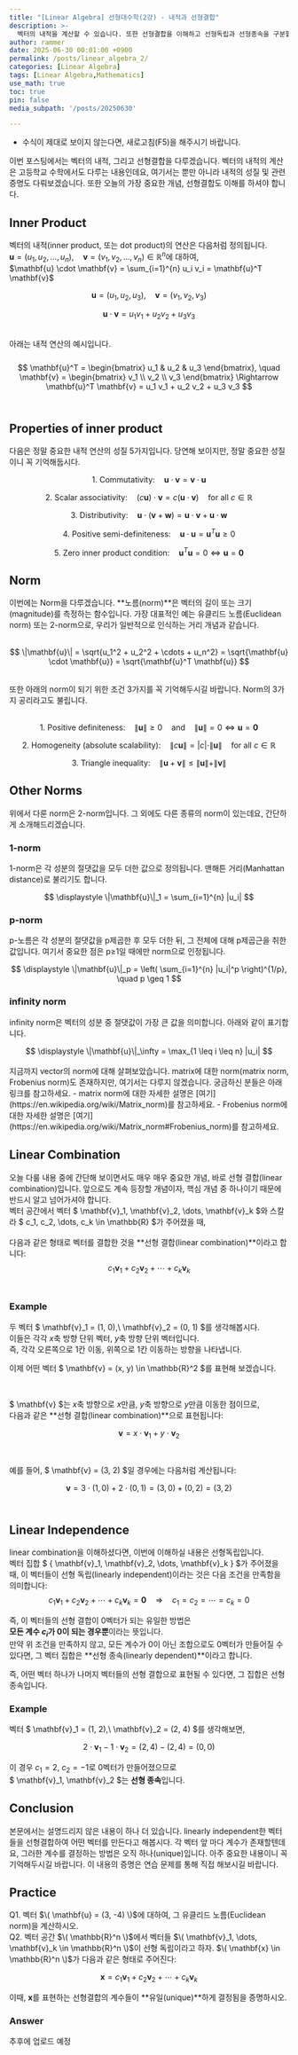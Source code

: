 ```yaml
---
title: "[Linear Algebra] 선형대수학(2강) - 내적과 선형결합"
description: >-
  벡터의 내적을 계산할 수 있습니다. 또한 선형결합을 이해하고 선형독립과 선형종속을 구분할 수 있습니다.
author: rammer
date: 2025-06-30 00:01:00 +0900
permalink: /posts/linear_algebra_2/
categories: [Linear Algebra]
tags: [Linear Algebra,Mathematics]
use_math: true
toc: true
pin: false
media_subpath: '/posts/20250630'

---
```

  * 수식이 제대로 보이지 않는다면, 새로고침(F5)을 해주시기 바랍니다.  

이번 포스팅에서는 벡터의 내적, 그리고 선형결합을 다루겠습니다. 벡터의 내적의 계산은 고등학교 수학에서도 다루는 내용인데요, 여기서는 뿐만 아니라 내적의 성질 및 관련 증명도 다뤄보겠습니다. 또한 오늘의 가장 중요한 개념, 선형결합도 이해를 하셔야 합니다.<br>

## Inner Product
벡터의 내적(inner product, 또는 dot product)의 연산은 다음처럼 정의됩니다.<br>
$\mathbf{u} = (u_1, u_2, \dots, u_n), \quad
\mathbf{v} = (v_1, v_2, \dots, v_n)  \in \mathbb{R}^n$에 대하여,<br>
$\mathbf{u} \cdot \mathbf{v} = \sum_{i=1}^{n} u_i v_i = \mathbf{u}^T \mathbf{v}$

$$
\mathbf{u} = (u_1, u_2, u_3), \quad
\mathbf{v} = (v_1, v_2, v_3)
$$

$$
\mathbf{u} \cdot \mathbf{v} = u_1 v_1 + u_2 v_2 + u_3 v_3
$$

<br>아래는 내적 연산의 예시입니다.<br><br>
$$
\mathbf{u}^T = 
\begin{bmatrix}
u_1 & u_2 & u_3
\end{bmatrix}, \quad
\mathbf{v} = 
\begin{bmatrix}
v_1 \\
v_2 \\
v_3
\end{bmatrix}
\Rightarrow
\mathbf{u}^T \mathbf{v} = u_1 v_1 + u_2 v_2 + u_3 v_3
$$
<br>

## **Properties of inner product**
다음은 정말 중요한 내적 연산의 성질 5가지입니다. 당연해 보이지만, 정말 중요한 성질이니 꼭 기억해둡시다.<br>

$$
\text{1. Commutativity:} \quad \mathbf{u} \cdot \mathbf{v} = \mathbf{v} \cdot \mathbf{u}
$$

$$
\text{2. Scalar associativity:} \quad (c\mathbf{u}) \cdot \mathbf{v} = c (\mathbf{u} \cdot \mathbf{v}) \quad \text{for all } c \in \mathbb{R}
$$

$$
\text{3. Distributivity:} \quad \mathbf{u} \cdot (\mathbf{v} + \mathbf{w}) = \mathbf{u} \cdot \mathbf{v} + \mathbf{u} \cdot \mathbf{w}
$$

$$
\text{4. Positive semi-definiteness:} \quad \mathbf{u} \cdot \mathbf{u} = \mathbf{u}^T \mathbf{u} \geq 0
$$

$$
\text{5. Zero inner product condition:} \quad \mathbf{u}^T \mathbf{u} = 0 \iff \mathbf{u} = \mathbf{0}
$$

## **Norm**
이번에는 Norm을 다루겠습니다. **노름(norm)**은 벡터의 길이 또는 크기(magnitude)를 측정하는 함수입니다. 가장 대표적인 예는 유클리드 노름(Euclidean norm) 또는 2-norm으로, 우리가 일반적으로 인식하는 거리 개념과 같습니다.<br><br>

$$
\|\mathbf{u}\| = \sqrt{u_1^2 + u_2^2 + \cdots + u_n^2} = \sqrt{\mathbf{u} \cdot \mathbf{u}} = \sqrt{\mathbf{u}^T \mathbf{u}}
$$

<br>또한 아래의 norm이 되기 위한 조건 3가지를 꼭 기억해두시길 바랍니다. Norm의 3가지 공리라고도 불립니다.<br><br>

$$
\text{1. Positive definiteness:} \quad \|\mathbf{u}\| \geq 0 \quad \text{and} \quad \|\mathbf{u}\| = 0 \iff \mathbf{u} = \mathbf{0}
$$

$$
\text{2. Homogeneity (absolute scalability):} \quad \|c \mathbf{u}\| = |c| \cdot \|\mathbf{u}\| \quad \text{for all } c \in \mathbb{R}
$$

$$
\text{3. Triangle inequality:} \quad \|\mathbf{u} + \mathbf{v}\| \leq \|\mathbf{u}\| + \|\mathbf{v}\|
$$

## **Other Norms**
위에서 다룬 norm은 2-norm입니다. 그 외에도 다른 종류의 norm이 있는데요, 간단하게 소개해드리겠습니다.<br>
### 1-norm
1-norm은 각 성분의 절댓값을 모두 더한 값으로 정의됩니다. 맨해튼 거리(Manhattan distance)로 불리기도 합니다.<br>
<div align="center">
$$
\displaystyle
\|\mathbf{u}\|_1 = \sum_{i=1}^{n} |u_i|
$$
</div>

### p-norm
p-노름은 각 성분의 절댓값을 p제곱한 후 모두 더한 뒤, 그 전체에 대해 p제곱근을 취한 값입니다. 여기서 중요한 점은 p≥1일 때에만 norm으로 인정됩니다.<br>
<div align="center">
$$
\displaystyle
\|\mathbf{u}\|_p = \left( \sum_{i=1}^{n} |u_i|^p \right)^{1/p}, \quad p \geq 1
$$
</div>

### infinity norm
infinity norm은 벡터의 성분 중 절댓값이 가장 큰 값을 의미합니다. 아래와 같이 표기합니다.<br>
<div align="center">
$$
\displaystyle
\|\mathbf{u}\|_\infty = \max_{1 \leq i \leq n} |u_i|
$$
</div>
<br>
지금까지 vector의 norm에 대해 살펴보았습니다. matrix에 대한 norm(matrix norm, Frobenius norm)도 존재하지만, 여기서는 다루지 않겠습니다. 궁금하신 분들은 아래 링크를 참고하세요.
- matrix norm에 대한 자세한 설명은 [여기](https://en.wikipedia.org/wiki/Matrix_norm)를 참고하세요.
- Frobenius norm에 대한 자세한 설명은 [여기](https://en.wikipedia.org/wiki/Matrix_norm#Frobenius_norm)를 참고하세요.

## **Linear Combination**
오늘 다룰 내용 중에 간단해 보이면서도 매우 매우 중요한 개념, 바로 선형 결합(linear combination)입니다. 앞으로도 계속 등장할 개념이자, 핵심 개념 중 하나이기 때문에 반드시 알고 넘어가셔야 합니다.<br>
벡터 공간에서 벡터 $ \mathbf{v}_1, \mathbf{v}_2, \dots, \mathbf{v}_k $와 스칼라 $ c_1, c_2, \dots, c_k \in \mathbb{R} $가 주어졌을 때,<br>  
다음과 같은 형태로 벡터를 결합한 것을 **선형 결합(linear combination)**이라고 합니다:<br>
$$
c_1 \mathbf{v}_1 + c_2 \mathbf{v}_2 + \cdots + c_k \mathbf{v}_k
$$
<br>

### Example
두 벡터 $ \mathbf{v}_1 = (1, 0),\ \mathbf{v}_2 = (0, 1) $를 생각해봅시다.<br>
이들은 각각 $x$축 방향 단위 벡터, $y$축 방향 단위 벡터입니다.<br>
즉, 각각 오른쪽으로 1칸 이동, 위쪽으로 1칸 이동하는 방향을 나타냅니다.

이제 어떤 벡터 $ \mathbf{v} = (x, y) \in \mathbb{R}^2 $를 표현해 보겠습니다.

<br>

$ \mathbf{v} $는 $x$축 방향으로 $x$만큼, $y$축 방향으로 $y$만큼 이동한 점이므로,  
다음과 같은 **선형 결합(linear combination)**으로 표현됩니다:

$$
\mathbf{v} = x \cdot \mathbf{v}_1 + y \cdot \mathbf{v}_2
$$

<br>

예를 들어, $ \mathbf{v} = (3, 2) $일 경우에는 다음처럼 계산됩니다:

$$
\mathbf{v} = 3 \cdot (1, 0) + 2 \cdot (0, 1) = (3, 0) + (0, 2) = (3, 2)
$$
<br>

## **Linear Independence**
linear combination을 이해하셨다면, 이번에 이해하실 내용은 선형독립입니다.<br>
벡터 집합 $ \{ \mathbf{v}_1, \mathbf{v}_2, \dots, \mathbf{v}_k \} $가 주어졌을 때, 이 벡터들이 선형 독립(linearly independent)이라는 것은 다음 조건을 만족함을 의미합니다:<br>
$$
c_1 \mathbf{v}_1 + c_2 \mathbf{v}_2 + \cdots + c_k \mathbf{v}_k = \mathbf{0}
\quad \Rightarrow \quad
c_1 = c_2 = \cdots = c_k = 0
$$

즉, 이 벡터들의 선형 결합이 0벡터가 되는 유일한 방법은  
**모든 계수 $c_i$가 0이 되는 경우뿐**이라는 뜻입니다.
<br>
만약 위 조건을 만족하지 않고, 모든 계수가 0이 아닌 조합으로도 0벡터가 만들어질 수 있다면, 그 벡터 집합은 **선형 종속(linearly dependent)**이라고 합니다.

즉, 어떤 벡터 하나가 나머지 벡터들의 선형 결합으로 표현될 수 있다면, 그 집합은 선형 종속입니다.

### Example
벡터 $ \mathbf{v}_1 = (1, 2),\ \mathbf{v}_2 = (2, 4) $를 생각해보면,

$$
2 \cdot \mathbf{v}_1 - 1 \cdot \mathbf{v}_2 = (2, 4) - (2, 4) = (0, 0)
$$

이 경우 $c_1 = 2$, $c_2 = -1$로 0벡터가 만들어졌으므로  
$ \mathbf{v}_1, \mathbf{v}_2 $는 **선형 종속**입니다.

## **Conclusion**
본문에서는 설명드리지 않은 내용이 하나 더 있습니다. linearly independent한 벡터들을 선형결합하여 어떤 벡터를 만든다고 해봅시다. 각 벡터 앞 마다 계수가 존재할텐데요, 그러한 계수를 결정하는 방법은 오직 하나(unique)입니다. 아주 중요한 내용이니 꼭 기억해두시길 바랍니다. 이 내용의 증명은 연습 문제를 통해 직접 해보시길 바랍니다.<br>



## **Practice** 
Q1. 벡터 $\( \mathbf{u} = (3, -4) \)$에 대하여, 그 유클리드 노름(Euclidean norm)을 계산하시오.<br>
Q2. 벡터 공간 $\( \mathbb{R}^n \)$에서 벡터들 $\( \mathbf{v}_1, \dots, \mathbf{v}_k \in \mathbb{R}^n \)$이 선형 독립이라고 하자. $\( \mathbf{x} \in \mathbb{R}^n \)$가 다음과 같은 형태로 주어진다:

$$
\mathbf{x} = c_1 \mathbf{v}_1 + c_2 \mathbf{v}_2 + \cdots + c_k \mathbf{v}_k
$$

이때, $\mathbf{x}$를 표현하는 선형결합의 계수들이 **유일(unique)**하게 결정됨을 증명하시오.<br>

### Answer
추후에 업로드 예정
